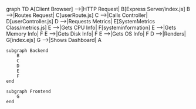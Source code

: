 graph TD
    A[Client Browser] -->|HTTP Request| B[Express Server/index.js]
    B -->|Routes Request| C[userRoute.js]
    C -->|Calls Controller| D[userController.js]
    D -->|Requests Metrics| E[SystemMetrics Class/metrics.js]
    E -->|Gets CPU Info| F[systeminformation]
    E -->|Gets Memory Info| F
    E -->|Gets Disk Info| F
    E -->|Gets OS Info| F
    D -->|Renders| G[index.ejs]
    G -->|Shows Dashboard| A

    subgraph Backend
        B
        C
        D
        E
        F
    end

    subgraph Frontend
        G
    end